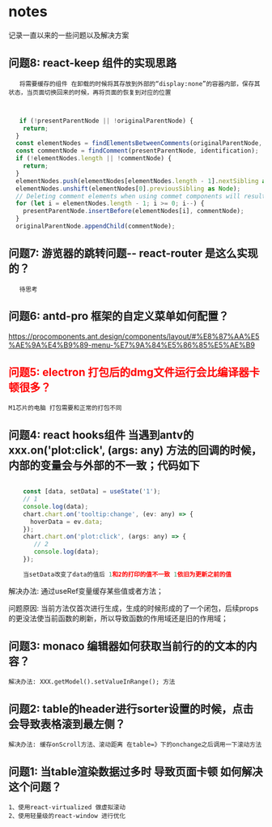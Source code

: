 # notes
记录一直以来的一些问题以及解决方案

## 问题8: react-keep 组件的实现思路
   ```
      将需要缓存的组件 在卸载的时候将其存放到外部的“display:none”的容器内部，保存其状态，当页面切换回来的时候，再将页面的恢复到对应的位置
      
      
   ```
   ```javascript
      if (!presentParentNode || !originalParentNode) {
       return;
     }
     const elementNodes = findElementsBetweenComments(originalParentNode, identification);
     const commentNode = findComment(presentParentNode, identification);
     if (!elementNodes.length || !commentNode) {
       return;
     }
     elementNodes.push(elementNodes[elementNodes.length - 1].nextSibling as Node);
     elementNodes.unshift(elementNodes[0].previousSibling as Node);
     // Deleting comment elements when using commet components will result in component uninstallation errors
     for (let i = elementNodes.length - 1; i >= 0; i--) {
       presentParentNode.insertBefore(elementNodes[i], commentNode);
     }
     originalParentNode.appendChild(commentNode);
   ```

## 问题7: 游览器的跳转问题-- react-router 是这么实现的？
   ```
      待思考
   ```

## 问题6: antd-pro 框架的自定义菜单如何配置？
   
   https://procomponents.ant.design/components/layout/#%E8%87%AA%E5%AE%9A%E4%B9%89-menu-%E7%9A%84%E5%86%85%E5%AE%B9

## <font color="red">问题5: electron 打包后的dmg文件运行会比编译器卡顿很多？</font>
    M1芯片的电脑 打包需要和正常的打包不同

## 问题4: react hooks组件 当遇到antv的 xxx.on('plot:click', (args: any) 方法的回调的时候，内部的变量会与外部的不一致；代码如下
   ```javascript
   
       const [data, setData] = useState('1');
       // 1 
       console.log(data);
       chart.chart.on('tooltip:change', (ev: any) => {
         hoverData = ev.data;
       });
       chart.chart.on('plot:click', (args: any) => {
          // 2
          console.log(data);
       });
       
       当setData改变了data的值后 1和2的打印的值不一致 1依旧为更新之前的值
   ```
   解决办法: 通过useRef变量缓存某些值或者方法；
   
   问题原因: 当前方法仅首次进行生成，生成的时候形成的了一个闭包，后续props的更没法使当前函数的刷新，所以导致函数的作用域还是旧的作用域；

## 问题3: monaco 编辑器如何获取当前行的的文本的内容？
    解决办法: XXX.getModel().setValueInRange(); 方法

## 问题2: table的header进行sorter设置的时候，点击会导致表格滚到最左侧？
    解决办法: 缓存onScroll方法、滚动距离 在table=》下的onchange之后调用一下滚动方法

## 问题1: 当table渲染数据过多时 导致页面卡顿 如何解决这个问题？
    1、使用react-virtualized 做虚拟滚动
    2、使用轻量级的react-window 进行优化
